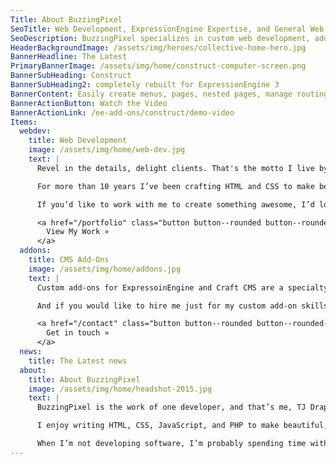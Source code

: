```yaml
---
Title: About BuzzingPixel
SeoTitle: Web Development, ExpressionEngine Expertise, and General Web Knowlege
SeoDescription: BuzzingPixel specializes in custom web development, add-ons for ExpressionEngine and Craft, and custom web development
HeaderBackgroundImage: /assets/img/heroes/collective-home-hero.jpg
BannerHeadline: The Latest
PrimaryBannerImage: /assets/img/home/construct-computer-screen.png
BannerSubHeading: Construct
BannerSubHeading2: completely rebuilt for ExpressionEngine 3
BannerContent: Easily create menus, pages, nested pages, manage routing, and more!
BannerActionButton: Watch the Video
BannerActionLink: /ee-add-ons/construct/demo-video
Items:
  webdev:
    title: Web Development
    image: /assets/img/home/web-dev.jpg
    text: |
      Revel in the details, delight clients. That's the motto I live by when it comes to web development.

      For more than 10 years I’ve been crafting HTML and CSS to make beautiful websites and great user experiences. I’ve also added JavaScript and PHP along the way to take control of every facet of the web development stack.

      If you’d like to work with me to create something awesome, I’d love to hear from you! [Let’s start the conversation](/contact).

      <a href="/portfolio" class="button button--rounded button--rounded--hollow">
        View My Work »
      </a>
  addons:
    title: CMS Add-Ons
    image: /assets/img/home/addons.jpg
    text: |
      Custom add-ons for ExpressoinEngine and Craft CMS are a specialty of mine and I’ve written many add-ons for both systems. Nearly every site I work on ends up with at least one custom add-on to get the job done that needs doing. It’s just one more thing I bring to the table. I’m not afraid to write some PHP as needed.

      And if you would like to hire me just for my custom add-on skills rather than a full site build, I’m available! Let’s start the conversation about building the solution you need!

      <a href="/contact" class="button button--rounded button--rounded--hollow">
        Get in touch »
      </a>
  news:
    title: The Latest news
  about:
    title: About BuzzingPixel
    image: /assets/img/home/headshot-2015.jpg
    text: |
      BuzzingPixel is the work of one developer, and that’s me, TJ Draper. This is where you’ll find my various projects, ExpressionEngine add-ons, and the like.

      I enjoy writing HTML, CSS, JavaScript, and PHP to make beautiful, responsive websites. I also enjoy crafting great content management experiences and writing great add-ons for great CMSes that make content management better. In short, I enjoy building websites and delighting clients, and you can hire me! Use the [contact form to get in touch](/contact)!

      When I’m not developing software, I’m probably spending time with my 4 children and/or my beautiful wife, watching a movie or TV show, or podcasting.
---
```




